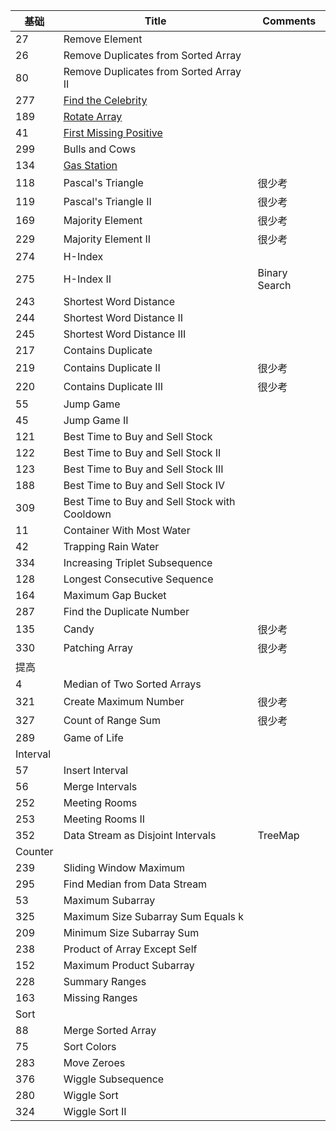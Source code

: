 基础 |   Title  | Comments		 
---  | --- | ---
27	|Remove Element	|
26	|Remove Duplicates from Sorted Array	|
80	|Remove Duplicates from Sorted Array II	|
277	|[Find the Celebrity](https://leetcode.com/problems/find-the-celebrity/)	|
189	|[Rotate Array](https://leetcode.com/problems/rotate-array/)	|
41	|[First Missing Positive](https://leetcode.com/problems/first-missing-positive/)	|
299	|Bulls and Cows	|
134	|[Gas Station](https://leetcode.com/problems/gas-station/)|	
118	|Pascal's Triangle|	很少考
119	|Pascal's Triangle II	|很少考
169	|Majority Element	|很少考
229	|Majority Element II	|很少考
274	|H-Index	|
275|	H-Index II	|Binary Search
243	|Shortest Word Distance	|
244	|Shortest Word Distance II	|
245	|Shortest Word Distance III	|
217|	Contains Duplicate	|
219|	Contains Duplicate II	|很少考
220	|Contains Duplicate III	|很少考
55	|Jump Game	|
45	|Jump Game II	|
121	|Best Time to Buy and Sell Stock	|
122	|Best Time to Buy and Sell Stock II	|
123	|Best Time to Buy and Sell Stock III	|
188	|Best Time to Buy and Sell Stock IV	|
309	|Best Time to Buy and Sell Stock with Cooldown	|
11	|Container With Most Water	|
42	|Trapping Rain Water	|
334	|Increasing Triplet Subsequence	|
128	|Longest Consecutive Sequence	|
164	|Maximum Gap	Bucket|
287	|Find the Duplicate Number	|
135	|Candy	|很少考
330	|Patching Array	|很少考
提高	|	|
4	|Median of Two Sorted Arrays	|
321	|Create Maximum Number	|很少考
327	|Count of Range Sum|	很少考
289	|Game of Life	|
Interval	||	
57	|Insert Interval	|
56	|Merge Intervals|	
252|	Meeting Rooms|	
253|	Meeting Rooms II	|
352	|Data Stream as Disjoint Intervals|	TreeMap
Counter	||	
239	|Sliding Window Maximum	|
295	|Find Median from Data Stream	|
53	|Maximum Subarray	|
325	|Maximum Size Subarray Sum Equals k	|
209	|Minimum Size Subarray Sum	|
238	|Product of Array Except Self	|
152|	Maximum Product Subarray	|
228|	Summary Ranges	|
163	|Missing Ranges|	
Sort	||	
88|	Merge Sorted Array	|
75|	Sort Colors	|
283|	Move Zeroes	|
376	|Wiggle Subsequence	|
280	|Wiggle Sort	|
324|	Wiggle Sort II|
